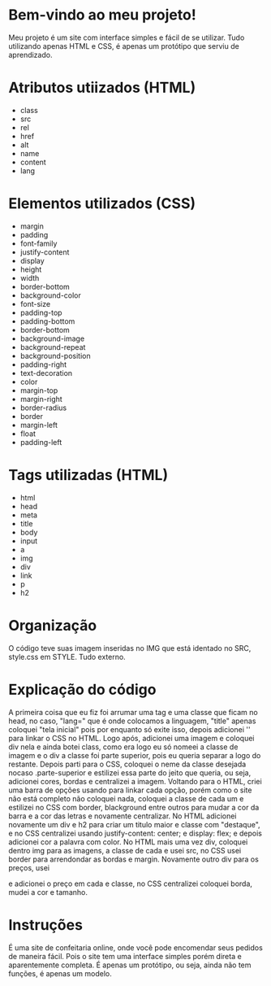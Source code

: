 # Bem-vindo ao meu projeto!

Meu projeto é um site com interface simples e fácil de se utilizar. Tudo utilizando apenas HTML e CSS, é apenas um protótipo que serviu de aprendizado.

# Atributos utiizados (HTML)

* class
* src
* rel
* href
* alt
* name
* content
* lang

# Elementos utilizados (CSS)

* margin
* padding
* font-family
* justify-content
* display
* height
* width
* border-bottom
* background-color
* font-size
* padding-top
* padding-bottom
* border-bottom
* background-image
* background-repeat
* background-position
* padding-right
* text-decoration
* color
* margin-top
* margin-right
* border-radius
* border
* margin-left
* float
* padding-left

# Tags utilizadas (HTML)

* html
* head
* meta
* title
* body
* input
* a
* img
* div
* link
* p
* h2

# Organização

O código teve suas imagem inseridas no IMG que está identado no SRC, style.css em STYLE. Tudo externo.

# Explicação do código

A primeira coisa que eu fiz foi arrumar uma tag e uma classe que ficam no head, no caso, "lang=" que é onde colocamos a linguagem, "title" apenas coloquei "tela inicial" pois por enquanto só exite isso, depois adicionei '<link rel="stylesheet" href="./src/style/style.css">' para linkar o CSS no HTML. Logo após, adicionei uma imagem e coloquei div nela e ainda botei class, como era logo eu só nomeei a classe de imagem e o div a classe foi parte superior, pois eu queria separar a logo do restante. Depois parti para o CSS, coloquei o neme da classe desejada nocaso .parte-superior e estilizei essa parte do jeito que queria, ou seja, adicionei cores, bordas e centralizei a imagem. Voltando para o HTML, criei uma barra de opções usando <a> para linkar cada opção, porém como o site não está completo não coloquei nada, coloquei a classe de cada um e estilizei no CSS com border, blackground entre outros para mudar a cor da barra e a cor das letras e novamente centralizar. No HTML adicionei novamente um div e h2 para criar um titulo maior e classe com "destaque", e no CSS centralizei usando justify-content: center; e display: flex; e depois adicionei cor a palavra com color. No HTML mais uma vez div, coloquei dentro img para as imagens, a classe de cada e usei src, no CSS usei border para arrendondar as bordas e margin. Novamente outro div para os preços, usei <p> e adicionei o preço em cada e classe, no CSS centralizei coloquei borda, mudei a cor e tamanho.

# Instruções

É uma site de confeitaria online, onde você pode encomendar seus pedidos de maneira fácil. Pois o site tem uma interface simples porém direta e aparentemente completa. É apenas um protótipo, ou seja, ainda não tem funções, é apenas um modelo.
